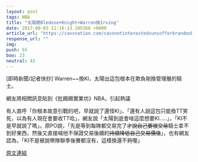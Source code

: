 ```yaml
---
layout: post
tags: NBA
title: "太陽開Bledose+Knight+Warren換Irving"
date: 2017-08-03 11:16:13.105366 +0800
article_url: "https://cavsnation.com/cavsnotinterestedsunsofferbrandonknighttjwarre"
response_url: ""
img: 
push: 55
boo: 23
neutral: 42
---
```


[即時新聞/記者快抄] Warren~~換KI，太陽出這包根本在欺負剛換管理層的騎士。

網友將相關訊息貼到《批踢踢實業坊》NBA，引起熱議

有人直呼「你根本故意引戰的吧，早就說了還怪KI」、「還有人說這包只能換TT笑死，以為有人現在會要收TT哈」，網友說「太陽到底會啥這麼想要KI.....」，「KI不是早就說了嗎」。原PO說，「先是等到每隊都交易完了~~才說自己要被交易~~騎士拿不到好東西，然後又直接喊他不保證交易後續約~~持續降低自己交易價值~~」，也有網友認為，「KI不是被說帶隊聯季後賽都沒有，這樣換還不夠喔」

<a href = "https://www.ptt.cc/bbs/NBA/M.1501726272.A.5EA.html">原文連結</a>

